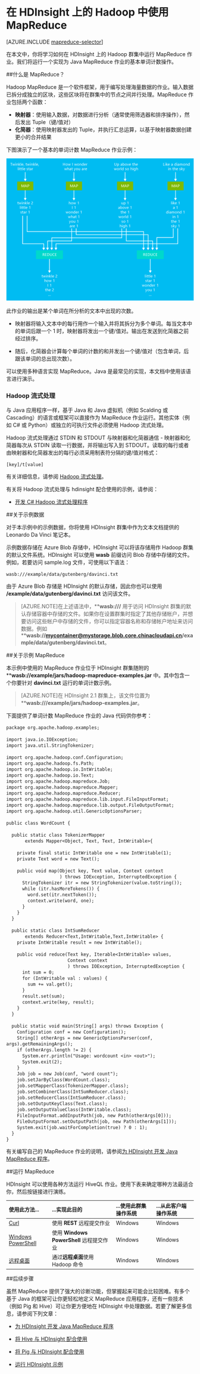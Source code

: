 <properties
   pageTitle="将 MapReduce 与 HDInsight 上的 Hadoop 配合使用 | Azure"
   description="学习如何在 HDInsight 上的 Hadoop 群集中运行 MapReduce 作业。你将运行一个实现为 Java MapReduce 作业的基本单词计数操作。"
   services="hdinsight"
   documentationCenter=""
   authors="Blackmist"
   manager="paulettm"
   editor="cgronlun"
	tags="azure-portal"/>

<tags
	ms.service="hdinsight"
	ms.date="03/18/2016"
	wacn.date="03/03/2016"/>

# 在 HDInsight 上的 Hadoop 中使用 MapReduce

[AZURE.INCLUDE [mapreduce-selector](../includes/hdinsight-selector-use-mapreduce.md)]

在本文中，你将学习如何在 HDInsight 上的 Hadoop 群集中运行 MapReduce 作业。我们将运行一个实现为 Java MapReduce 作业的基本单词计数操作。

##<a id="whatis"></a>什么是 MapReduce？

Hadoop MapReduce 是一个软件框架，用于编写处理海量数据的作业。输入数据已拆分成独立的区块，这些区块将在群集中的节点之间并行处理。MapReduce 作业包括两个函数：

* **映射器**：使用输入数据，对数据进行分析（通常使用筛选器和排序操作），然后发出 Tuple（键/值对）
* **化简器**：使用映射器发出的 Tuple，并执行汇总运算，以基于映射器数据创建更小的合并结果

下图演示了一个基本的单词计数 MapReduce 作业示例：

![HDI.WordCountDiagram][image-hdi-wordcountdiagram]

此作业的输出是某个单词在所分析的文本中出现的次数。

* 映射器将输入文本中的每行用作一个输入并将其拆分为多个单词。每当文本中的单词后跟一个 1 时，映射器将发出一个键/值对。输出在发送到化简器之前经过排序。

* 随后，化简器会计算每个单词的计数的和并发出一个键/值对（包含单词，后跟该单词的总出现次数）。

可以使用多种语言实现 MapReduce。Java 是最常见的实现，本文档中使用该语言进行演示。

### Hadoop 流式处理

与 Java 应用程序一样，基于 Java 和 Java 虚拟机（例如 Scalding 或 Cascading）的语言或框架可以直接作为 MapReduce 作业运行。其他实体（例如 C# 或 Python）或独立的可执行文件必须使用 Hadoop 流式处理。

Hadoop 流式处理通过 STDIN 和 STDOUT 与映射器和化简器通信 - 映射器和化简器每次从 STDIN 读取一行数据，并将输出写入到 STDOUT。读取的每行或者由映射器和化简器发出的每行必须采用制表符分隔的键/值对格式：

    [key]/t[value]

有关详细信息，请参阅 [Hadoop 流式处理](http://hadoop.apache.org/docs/r1.2.1/streaming.html)。

有关将 Hadoop 流式处理与 hdinsight 配合使用的示例，请参阅：

* [开发 C# Hadoop 流式处理程序](/documentation/articles/hdinsight-hadoop-develop-deploy-streaming-jobs)

##<a id="data"></a>关于示例数据

对于本示例中的示例数据，你将使用 HDInsight 群集中作为文本文档提供的 Leonardo Da Vinci 笔记本。

示例数据存储在 Azure Blob 存储中，HDInsight 可以将该存储用作 Hadoop 群集的默认文件系统。HDInsight 可以使用 **wasb** 前缀访问 Blob 存储中存储的文件。例如，若要访问 sample.log 文件，可使用以下语法：

	wasb:///example/data/gutenberg/davinci.txt

由于 Azure Blob 存储是 HDInsight 的默认存储，因此你也可以使用 **/example/data/gutenberg/davinci.txt** 访问该文件。

> [AZURE.NOTE]在上述语法中，****wasb:///** 用于访问 HDInsight 群集的默认存储容器中存储的文件。如果你在设置群集时指定了其他存储帐户，并想要访问这些帐户中存储的文件，你可以指定容器名称和存储帐户地址来访问数据。例如 ****wasb://mycontainer@mystorage.blob.core.chinacloudapi.cn/example/data/gutenberg/davinci.txt**。

##<a id="job"></a>关于示例 MapReduce

本示例中使用的 MapReduce 作业位于 HDInsight 群集随附的 ****wasb://example/jars/hadoop-mapreduce-examples.jar** 中。其中包含一个你要针对 **davinci.txt** 运行的单词计数示例。

> [AZURE.NOTE]在 HDInsight 2.1 群集上，该文件位置为 ****wasb:///example/jars/hadoop-examples.jar**。

下面提供了单词计数 MapReduce 作业的 Java 代码供你参考：

	package org.apache.hadoop.examples;

	import java.io.IOException;
	import java.util.StringTokenizer;

	import org.apache.hadoop.conf.Configuration;
	import org.apache.hadoop.fs.Path;
	import org.apache.hadoop.io.IntWritable;
	import org.apache.hadoop.io.Text;
	import org.apache.hadoop.mapreduce.Job;
	import org.apache.hadoop.mapreduce.Mapper;
	import org.apache.hadoop.mapreduce.Reducer;
	import org.apache.hadoop.mapreduce.lib.input.FileInputFormat;
	import org.apache.hadoop.mapreduce.lib.output.FileOutputFormat;
	import org.apache.hadoop.util.GenericOptionsParser;

	public class WordCount {

	  public static class TokenizerMapper
	       extends Mapper<Object, Text, Text, IntWritable>{

	    private final static IntWritable one = new IntWritable(1);
	    private Text word = new Text();

	    public void map(Object key, Text value, Context context
	                    ) throws IOException, InterruptedException {
	      StringTokenizer itr = new StringTokenizer(value.toString());
	      while (itr.hasMoreTokens()) {
	        word.set(itr.nextToken());
	        context.write(word, one);
	      }
	    }
	  }

	  public static class IntSumReducer
	       extends Reducer<Text,IntWritable,Text,IntWritable> {
	    private IntWritable result = new IntWritable();

	    public void reduce(Text key, Iterable<IntWritable> values,
	                       Context context
	                       ) throws IOException, InterruptedException {
	      int sum = 0;
	      for (IntWritable val : values) {
	        sum += val.get();
	      }
	      result.set(sum);
	      context.write(key, result);
	    }
	  }

	  public static void main(String[] args) throws Exception {
	    Configuration conf = new Configuration();
	    String[] otherArgs = new GenericOptionsParser(conf, args).getRemainingArgs();
	    if (otherArgs.length != 2) {
	      System.err.println("Usage: wordcount <in> <out>");
	      System.exit(2);
	    }
	    Job job = new Job(conf, "word count");
	    job.setJarByClass(WordCount.class);
	    job.setMapperClass(TokenizerMapper.class);
	    job.setCombinerClass(IntSumReducer.class);
	    job.setReducerClass(IntSumReducer.class);
	    job.setOutputKeyClass(Text.class);
	    job.setOutputValueClass(IntWritable.class);
	    FileInputFormat.addInputPath(job, new Path(otherArgs[0]));
	    FileOutputFormat.setOutputPath(job, new Path(otherArgs[1]));
	    System.exit(job.waitForCompletion(true) ? 0 : 1);
	  }
	}

有关编写自己的 MapReduce 作业的说明，请参阅[为 HDInsight 开发 Java MapReduce 程序](/documentation/articles/hdinsight-develop-deploy-java-mapreduce)。

##<a id="run"></a>运行 MapReduce

HDInsight 可以使用各种方法运行 HiveQL 作业。使用下表来确定哪种方法最适合你，然后按链接进行演练。

| **使用此方法**... | **...实现此目的** | ...使用此**群集操作系统** | ...从此**客户端操作系统** |
|:-------------------------------------------------------------------|:--------------------------------------------------------|:------------------------------------------|:-----------------------------------------|
| [Curl](/documentation/articles/hdinsight-hadoop-use-mapreduce-curl) | 使用 **REST** 远程提交作业 | Windows | Windows |
| [Windows PowerShell](/documentation/articles/hdinsight-hadoop-use-mapreduce-powershell) | 使用 **Windows PowerShell** 远程提交作业 | Windows | Windows |
| [远程桌面](/documentation/articles/hdinsight-hadoop-use-mapreduce-remote-desktop) | 通过**远程桌面**使用 Hadoop 命令 | Windows | Windows |

##<a id="nextsteps"></a>后续步骤

虽然 MapReduce 提供了强大的诊断功能，但掌握起来可能会比较困难。有多个基于 Java 的框架可让你更轻松地定义 MapReduce 应用程序，还有一些技术（例如 Pig 和 Hive）可让你更方便地在 HDInsight 中处理数据。若要了解更多信息，请参阅下列文章：

* [为 HDInsight 开发 Java MapReduce 程序](/documentation/articles/hdinsight-develop-deploy-java-mapreduce)

* [将 Hive 与 HDInsight 配合使用][hdinsight-use-hive]

* [将 Pig 与 HDInsight 配合使用][hdinsight-use-pig]

* [运行 HDInsight 示例][hdinsight-samples]


[hdinsight-upload-data]: /documentation/articles/hdinsight-upload-data
[hdinsight-get-started]: /documentation/articles/hdinsight-hadoop-tutorial-get-started-windows-v1
[hdinsight-develop-mapreduce-jobs]: /documentation/articles/hdinsight-develop-deploy-java-mapreduce
[hdinsight-develop-streaming]: /documentation/articles/hdinsight-hadoop-develop-deploy-streaming-jobs
[hdinsight-use-hive]: /documentation/articles/hdinsight-use-hive
[hdinsight-use-pig]: /documentation/articles/hdinsight-use-pig
[hdinsight-samples]: /documentation/articles/hdinsight-run-samples
[hdinsight-provision]: /documentation/articles/hdinsight-provision-clusters-v1

[powershell-install-configure]: /documentation/articles/powershell-install-configure

[image-hdi-wordcountdiagram]: ./media/hdinsight-use-mapreduce/HDI.WordCountDiagram.gif

<!---HONumber=Mooncake_1207_2015-->